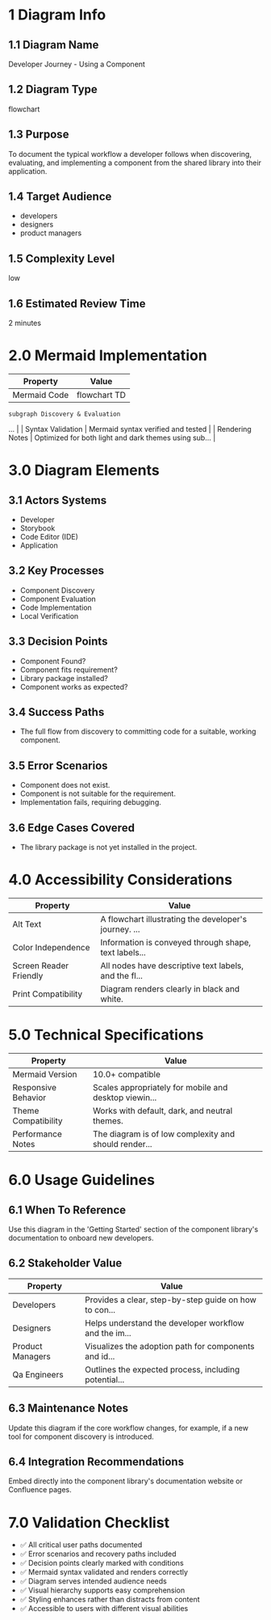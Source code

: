 # 1 Diagram Info

## 1.1 Diagram Name

Developer Journey - Using a Component

## 1.2 Diagram Type

flowchart

## 1.3 Purpose

To document the typical workflow a developer follows when discovering, evaluating, and implementing a component from the shared library into their application.

## 1.4 Target Audience

- developers
- designers
- product managers

## 1.5 Complexity Level

low

## 1.6 Estimated Review Time

2 minutes

# 2.0 Mermaid Implementation

| Property | Value |
|----------|-------|
| Mermaid Code | flowchart TD
    subgraph Discovery & Evaluation
 ... |
| Syntax Validation | Mermaid syntax verified and tested |
| Rendering Notes | Optimized for both light and dark themes using sub... |

# 3.0 Diagram Elements

## 3.1 Actors Systems

- Developer
- Storybook
- Code Editor (IDE)
- Application

## 3.2 Key Processes

- Component Discovery
- Component Evaluation
- Code Implementation
- Local Verification

## 3.3 Decision Points

- Component Found?
- Component fits requirement?
- Library package installed?
- Component works as expected?

## 3.4 Success Paths

- The full flow from discovery to committing code for a suitable, working component.

## 3.5 Error Scenarios

- Component does not exist.
- Component is not suitable for the requirement.
- Implementation fails, requiring debugging.

## 3.6 Edge Cases Covered

- The library package is not yet installed in the project.

# 4.0 Accessibility Considerations

| Property | Value |
|----------|-------|
| Alt Text | A flowchart illustrating the developer's journey. ... |
| Color Independence | Information is conveyed through shape, text labels... |
| Screen Reader Friendly | All nodes have descriptive text labels, and the fl... |
| Print Compatibility | Diagram renders clearly in black and white. |

# 5.0 Technical Specifications

| Property | Value |
|----------|-------|
| Mermaid Version | 10.0+ compatible |
| Responsive Behavior | Scales appropriately for mobile and desktop viewin... |
| Theme Compatibility | Works with default, dark, and neutral themes. |
| Performance Notes | The diagram is of low complexity and should render... |

# 6.0 Usage Guidelines

## 6.1 When To Reference

Use this diagram in the 'Getting Started' section of the component library's documentation to onboard new developers.

## 6.2 Stakeholder Value

| Property | Value |
|----------|-------|
| Developers | Provides a clear, step-by-step guide on how to con... |
| Designers | Helps understand the developer workflow and the im... |
| Product Managers | Visualizes the adoption path for components and id... |
| Qa Engineers | Outlines the expected process, including potential... |

## 6.3 Maintenance Notes

Update this diagram if the core workflow changes, for example, if a new tool for component discovery is introduced.

## 6.4 Integration Recommendations

Embed directly into the component library's documentation website or Confluence pages.

# 7.0 Validation Checklist

- ✅ All critical user paths documented
- ✅ Error scenarios and recovery paths included
- ✅ Decision points clearly marked with conditions
- ✅ Mermaid syntax validated and renders correctly
- ✅ Diagram serves intended audience needs
- ✅ Visual hierarchy supports easy comprehension
- ✅ Styling enhances rather than distracts from content
- ✅ Accessible to users with different visual abilities

